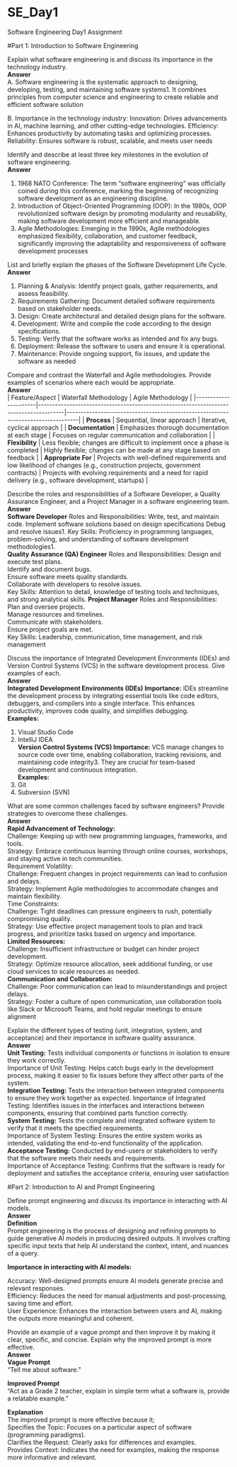 # SE_Day1
Software Engineering Day1 Assignment

#Part 1: Introduction to Software Engineering

Explain what software engineering is and discuss its importance in the technology industry.   
**Answer**  
A. Software engineering is the systematic approach to designing, developing, testing, and maintaining software systems1. It combines principles from computer science and engineering to create reliable and efficient software solution

B. Importance in the technology industry:
Innovation: Drives advancements in AI, machine learning, and other cutting-edge technologies.
Efficiency: Enhances productivity by automating tasks and optimizing processes.
Reliability: Ensures software is robust, scalable, and meets user needs

Identify and describe at least three key milestones in the evolution of software engineering.   
**Answer**   
1. 1968 NATO Conference: The term “software engineering” was officially coined during this conference, marking the beginning of recognizing software development as an engineering discipline.
2. Introduction of Object-Oriented Programming (OOP): In the 1980s, OOP revolutionized software design by promoting modularity and reusability, making software development more efficient and manageable.
3. Agile Methodologies: Emerging in the 1990s, Agile methodologies emphasized flexibility, collaboration, and customer feedback, significantly improving the adaptability and responsiveness of software development processes

List and briefly explain the phases of the Software Development Life Cycle.   
**Answer**   
1. Planning & Analysis: Identify project goals, gather requirements, and assess feasibility.
2. Requirements Gathering: Document detailed software requirements based on stakeholder needs.
3. Design: Create architectural and detailed design plans for the software.
4. Development: Write and compile the code according to the design specifications.
5. Testing: Verify that the software works as intended and fix any bugs.
6. Deployment: Release the software to users and ensure it is operational.
7. Maintenance: Provide ongoing support, fix issues, and update the software as needed

Compare and contrast the Waterfall and Agile methodologies. Provide examples of scenarios where each would be appropriate.  
**Answer**     
| Feature/Aspect       | Waterfall Methodology                                                                 | Agile Methodology                                                                 |
|----------------------|---------------------------------------------------------------------------------------|----------------------------------------------------------------------------------|
| **Process**          | Sequential, linear approach                                                           | Iterative, cyclical approach                                                      |
| **Documentation**    | Emphasizes thorough documentation at each stage                                       | Focuses on regular communication and collaboration                                |
| **Flexibility**      | Less flexible; changes are difficult to implement once a phase is completed           | Highly flexible; changes can be made at any stage based on feedback               |
| **Appropriate For**  | Projects with well-defined requirements and low likelihood of changes (e.g., construction projects, government contracts) | Projects with evolving requirements and a need for rapid delivery (e.g., software development, startups) |

Describe the roles and responsibilities of a Software Developer, a Quality Assurance Engineer, and a Project Manager in a software engineering team.   
**Answer**     
**Software Developer** Roles and Responsibilities:
Write, test, and maintain code. 
Implement software solutions based on design specifications
Debug and resolve issues1.
Key Skills: Proficiency in programming languages, problem-solving, and understanding of software development methodologies1.   
**Quality Assurance (QA) Engineer** Roles and Responsibilities: 
Design and execute test plans.  
Identify and document bugs.  
Ensure software meets quality standards.  
Collaborate with developers to resolve issues.  
Key Skills: Attention to detail, knowledge of testing tools and techniques, and strong analytical skills.
**Project Manager** Roles and Responsibilities:  
Plan and oversee projects.  
Manage resources and timelines.  
Communicate with stakeholders.  
Ensure project goals are met.  
Key Skills: Leadership, communication, time management, and risk management   

Discuss the importance of Integrated Development Environments (IDEs) and Version Control Systems (VCS) in the software development process. Give examples of each.   
**Answer**   
**Integrated Development Environments (IDEs) Importance:** IDEs streamline the development process by integrating essential tools like code editors, debuggers, and compilers into a single interface. This enhances productivity, improves code quality, and simplifies debugging.  
**Examples:**   
1. Visual Studio Code
2. IntelliJ IDEA  
**Version Control Systems (VCS) Importance:** VCS manage changes to source code over time, enabling collaboration, tracking revisions, and maintaining code integrity3. They are crucial for team-based development and continuous integration.  
**Examples:**  
1. Git
2. Subversion (SVN)

What are some common challenges faced by software engineers? Provide strategies to overcome these challenges.  
**Answer**   
**Rapid Advancement of Technology:**  
Challenge: Keeping up with new programming languages, frameworks, and tools.  
Strategy: Embrace continuous learning through online courses, workshops, and staying active in tech communities.  
Requirement Volatility:  
Challenge: Frequent changes in project requirements can lead to confusion and delays.  
Strategy: Implement Agile methodologies to accommodate changes and maintain flexibility.  
Time Constraints:  
Challenge: Tight deadlines can pressure engineers to rush, potentially compromising quality.  
Strategy: Use effective project management tools to plan and track progress, and prioritize tasks based on urgency and importance.  
**Limited Resources:**  
Challenge: Insufficient infrastructure or budget can hinder project development.  
Strategy: Optimize resource allocation, seek additional funding, or use cloud services to scale resources as needed.  
**Communication and Collaboration:**  
Challenge: Poor communication can lead to misunderstandings and project delays.  
Strategy: Foster a culture of open communication, use collaboration tools like Slack or Microsoft Teams, and hold 
 regular meetings to ensure alignment  

Explain the different types of testing (unit, integration, system, and acceptance) and their importance in software quality assurance.  
**Answer**  
**Unit Testing:** Tests individual components or functions in isolation to ensure they work correctly.  
Importance of Unit Testing: Helps catch bugs early in the development process, making it easier to fix issues before they affect other parts of the system.  
**Integration Testing:** Tests the interaction between integrated components to ensure they work together as expected.
Importance of Integrated Testing: Identifies issues in the interfaces and interactions between components, ensuring that combined parts function correctly.  
**System Testing:** Tests the complete and integrated software system to verify that it meets the specified requirements.  
Importance of System Testing: Ensures the entire system works as intended, validating the end-to-end functionality of the application.  
**Acceptance Testing:** Conducted by end-users or stakeholders to verify that the software meets their needs and requirements.  
Importance of Acceptance Testing: Confirms that the software is ready for deployment and satisfies the acceptance criteria, ensuring user satisfaction  

#Part 2: Introduction to AI and Prompt Engineering


Define prompt engineering and discuss its importance in interacting with AI models.  
**Answer**  
**Definition**  
Prompt engineering is the process of designing and refining prompts to guide generative AI models in producing desired outputs. It involves crafting specific input texts that help AI understand the context, intent, and nuances of a query.  

**Importance in interacting with AI models:**  
  
Accuracy: Well-designed prompts ensure AI models generate precise and relevant responses.  
Efficiency: Reduces the need for manual adjustments and post-processing, saving time and effort.  
User Experience: Enhances the interaction between users and AI, making the outputs more meaningful and coherent.    

Provide an example of a vague prompt and then improve it by making it clear, specific, and concise. Explain why the improved prompt is more effective.  
**Answer**  
**Vague Prompt**  
“Tell me about software.”  

**Improved Prompt**  
“Act as a Grade 2 teacher, explain in simple term what a software is, provide a relatable example.”  

**Explanation**  
The improved prompt is more effective because it;  
Specifies the Topic: Focuses on a particular aspect of software (programming paradigms).  
Clarifies the Request: Clearly asks for differences and examples.  
Provides Context: Indicates the need for examples, making the response more informative and relevant.  

